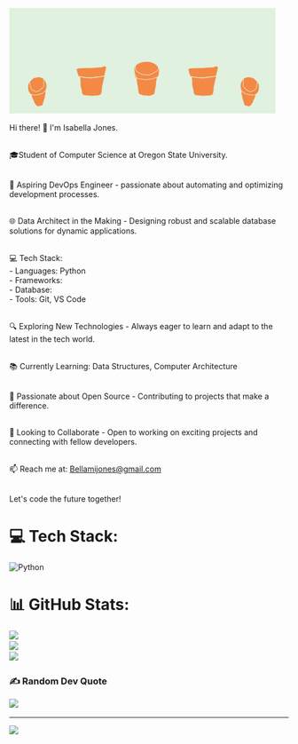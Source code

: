 ![](https://github.com/Bellajones4178/Bellajones4178/blob/main/giphy%20(1).gif)

Hi there! 👋 I'm Isabella Jones.<br><br>

🎓Student of Computer Science at Oregon State University.<br><br>

🚀 Aspiring DevOps Engineer - passionate about automating and optimizing development processes.<br><br>

🌐 Data Architect in the Making - Designing robust and scalable database solutions for dynamic applications.<br><br>

💻 Tech Stack:<br>- Languages: Python<br>- Frameworks: <br>- Database: <br>- Tools: Git, VS Code<br><br>

🔍 Exploring New Technologies - Always eager to learn and adapt to the latest in the tech world.<br><br>

📚 Currently Learning: Data Structures, Computer Architecture<br><br>

🌟 Passionate about Open Source - Contributing to projects that make a difference.<br><br>

🤝 Looking to Collaborate - Open to working on exciting projects and connecting with fellow developers.<br><br>

📫 Reach me at: Bellamijones@gmail.com<br><br>

Let's code the future together! 


# 💻 Tech Stack:
![Python](https://img.shields.io/badge/python-3670A0?style=for-the-badge&logo=python&logoColor=ffdd54)
# 📊 GitHub Stats:
![](https://github-readme-stats.vercel.app/api?username=bellajones4178&theme=dark&hide_border=false&include_all_commits=false&count_private=false)<br/>
![](https://github-readme-streak-stats.herokuapp.com/?user=bellajones4178&theme=dark&hide_border=false)<br/>
![](https://github-readme-stats.vercel.app/api/top-langs/?username=bellajones4178&theme=dark&hide_border=false&include_all_commits=false&count_private=false&layout=compact)

### ✍️ Random Dev Quote
![](https://quotes-github-readme.vercel.app/api?type=horizontal&theme=radical)

---
[![](https://visitcount.itsvg.in/api?id=bellajones4178&icon=0&color=0)](https://visitcount.itsvg.in)

<!-- Proudly created with GPRM ( https://gprm.itsvg.in ) -->
